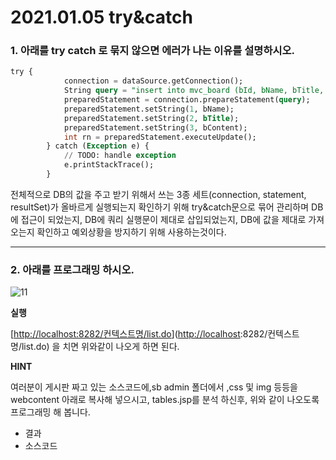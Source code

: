# 2021.01.05 try&catch

### 1. 아래를 try catch 로 묶지 않으면 에러가 나는 이유를 설명하시오.

```sql
try {
			connection = dataSource.getConnection();
			String query = "insert into mvc_board (bId, bName, bTitle, bContent, bHit, bGroup, bStep, bIndent) values (mvc_board_seq.nextval, ?, ?, ?, 0, mvc_board_seq.currval, 0, 0 )";
			preparedStatement = connection.prepareStatement(query);
			preparedStatement.setString(1, bName);
			preparedStatement.setString(2, bTitle);
			preparedStatement.setString(3, bContent);
			int rn = preparedStatement.executeUpdate();
		} catch (Exception e) {
			// TODO: handle exception
			e.printStackTrace();
		}
```

전체적으로 DB의 값을 주고 받기 위해서 쓰는 3종 세트(connection, statement, resultSet)가 올바르게 실행되는지 확인하기 위해 try&catch문으로 묶어 관리하며 DB에 접근이 되었는지, DB에 쿼리 실행문이 제대로 삽입되었는지, DB에 값을 제대로 가져오는지 확인하고 예외상황을 방지하기 위해 사용하는것이다. 


---

### 2. 아래를 프로그래밍 하시오.

![11](https://user-images.githubusercontent.com/75012998/104832935-89063e00-58d8-11eb-82ef-660e33a85e5c.png)


**실행** 

[[http://localhost:8282/컨텍스트명/list.do](http://localhost:8282/%EC%BB%A8%ED%85%8D%EC%8A%A4%ED%8A%B8%EB%AA%85/list.do)]([http://localhost](http://localhost/)\:8282/컨텍스트명/list.do) 을 치면 위와같이 나오게 하면 된다.

**HINT**

여러분이 게시판 짜고 있는 소스코드에,sb admin 폴더에서 ,css 및 img 등등을 webcontent 아래로 복사해 넣으시고, tables.jsp를 분석 하신후, 위와 같이 나오도록 프로그래밍 해 봅니다.

- 결과
- 소스코드
